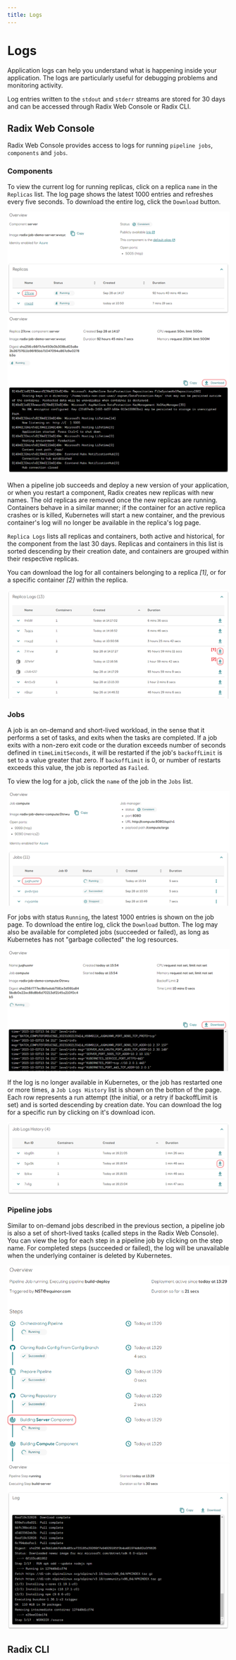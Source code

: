 ```yaml
---
title: Logs
---
```


# Logs

Application logs can help you understand what is happening inside your application. The logs are particularly useful for debugging problems and monitoring activity.

Log entries written to the `stdout` and `stderr` streams are stored for 30 days and can be accessed through Radix Web Console or Radix CLI. 

## Radix Web Console

Radix Web Console provides access to logs for running `pipeline jobs`, `components` and `jobs`. 

### Components

To view the current log for running replicas, click on a replica `name` in the `Replicas` list. The log page shows the latest 1000 entries and refreshes every five seconds. To download the entire log, click the `Download` button.

![Replica list](component-active-replicas.png)
![Replica container log](component-replica-log.png)

When a pipeline job succeeds and deploy a new version of your application, or when you restart a component, Radix creates new replicas with new names. The old replicas are removed once the new replicas are running. Containers behave in a similar manner; if the container for an active replica crashes or is killed, Kubernetes will start a new container, and the previous container's log will no longer be available in the replica's log page.

`Replica Logs` lists all replicas and containers, both active and historical, for the component from the last 30 days. Replicas and containers in this list is sorted descending by their creation date, and containers are grouped within their respective replicas.

You can download the log for all containers belonging to a replica _[1]_, or for a specific container _[2]_ within the replica.

![Replica log](replica-log.png)

### Jobs

A job is an on-demand and short-lived workload, in the sense that it performs a set of tasks, and exits when the tasks are completed. If a job exits with a non-zero exit code or the duration exceeds number of seconds defined in `timeLimitSeconds`, it will be restarted if the job's `backoffLimit` is set to a value greater that zero. If `backoffLimit` is 0, or number of restarts exceeds this value, the job is reported as `Failed`.

To view the log for a job, click the `name` of the job in the `Jobs` list.

![Job running](job-list-running.png)

For jobs with status `Running`, the latest 1000 entries is shown on the job page. To download the entire log, click the `Download` button. The log may also be available for completed jobs (succeeded or failed), as long as Kubernetes has not "garbage collected" the log resources.

![Job log](job-with-log.png)

If the log is no longer available in Kubernetes, or the job has restarted one or more times, a `Job Logs History` list is shown on the botton of the page. Each row represents a run attempt (the initial, or a retry if backoffLimit is set) and is sorted descending by creation date. You can download the log for a specific run by clicking on it's download icon. 

![Job run log](job-run-log.png)

### Pipeline jobs

Similar to on-demand jobs described in the previous section, a pipeline job is also a set of short-lived tasks (called steps in the Radix Web Console).
You can view the log for each step in a pipeline job by clicking on the step name. For completed steps (succeeded or failed), the log will be unavailable when the underlying container is deleted by Kubernetes.

![Job steps](job-steps.png)
![Step log](step-log.png)



## Radix CLI

